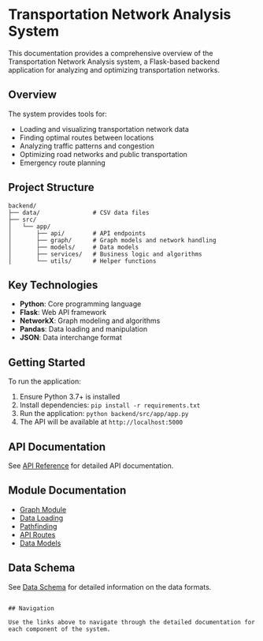 # Transportation Network Analysis System

This documentation provides a comprehensive overview of the Transportation Network Analysis system, a Flask-based backend application for analyzing and optimizing transportation networks.

## Overview

The system provides tools for:
- Loading and visualizing transportation network data
- Finding optimal routes between locations
- Analyzing traffic patterns and congestion
- Optimizing road networks and public transportation
- Emergency route planning

## Project Structure

```
backend/
├── data/               # CSV data files
├── src/
│   └── app/
│       ├── api/        # API endpoints
│       ├── graph/      # Graph models and network handling
│       ├── models/     # Data models
│       ├── services/   # Business logic and algorithms
│       └── utils/      # Helper functions
```

## Key Technologies

- **Python**: Core programming language
- **Flask**: Web API framework
- **NetworkX**: Graph modeling and algorithms
- **Pandas**: Data loading and manipulation
- **JSON**: Data interchange format

## Getting Started

To run the application:

1. Ensure Python 3.7+ is installed
2. Install dependencies: `pip install -r requirements.txt`
3. Run the application: `python backend/src/app/app.py`
4. The API will be available at `http://localhost:5000`

## API Documentation

See [API Reference](api-reference.md) for detailed API documentation.

## Module Documentation

- [Graph Module](modules/graph.md)
- [Data Loading](modules/data-loading.md)
- [Pathfinding](modules/pathfinding.md)
- [API Routes](modules/api-routes.md)
- [Data Models](modules/data-models.md)

## Data Schema

See [Data Schema](../backend/src/app/DataSchema.md) for detailed information on the data formats.
```

## Navigation

Use the links above to navigate through the detailed documentation for each component of the system.
